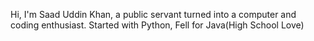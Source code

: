 Hi, I'm Saad Uddin Khan, a public servant turned into a computer and coding enthusiast.
Started with Python, Fell for Java(High School Love)

